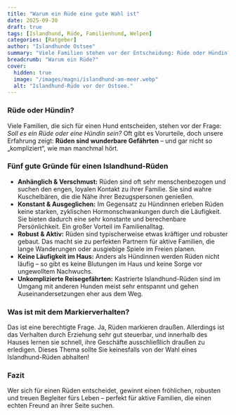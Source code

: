```yaml
---
title: "Warum ein Rüde eine gute Wahl ist"
date: 2025-09-30
draft: true
tags: [Islandhund, Rüde, Familienhund, Welpen]
categories: [Ratgeber]
author: "Islandhunde Ostsee"
summary: "Viele Familien stehen vor der Entscheidung: Rüde oder Hündin? Wir zeigen, warum ein Rüde eine wunderbare Wahl sein kann."
breadcrumb: "Warum ein Rüde?"
cover:
  hidden: true
  image: "/images/magni/islandhund-am-meer.webp"
  alt: "Islandhund-Rüde vor der Ostsee."
---
```


### Rüde oder Hündin?
Viele Familien, die sich für einen Hund entscheiden, stehen vor der Frage: *Soll es ein Rüde oder eine Hündin sein?* Oft gibt es Vorurteile, doch unsere Erfahrung zeigt: **Rüden sind wunderbare Gefährten** – und gar nicht so „kompliziert“, wie man manchmal hört.

### Fünf gute Gründe für einen Islandhund-Rüden
-  **Anhänglich & Verschmust:** Rüden sind oft sehr menschenbezogen und suchen den engen, loyalen Kontakt zu ihrer Familie. Sie sind wahre Kuschelbären, die die Nähe ihrer Bezugspersonen genießen.
-  **Konstant & Ausgeglichen:** Im Gegensatz zu Hündinnen erleben Rüden keine starken, zyklischen Hormonschwankungen durch die Läufigkeit. Sie bieten dadurch eine sehr konstante und berechenbare Persönlichkeit. Ein großer Vorteil im Familienalltag.
-  **Robust & Aktiv:** Rüden sind typischerweise etwas kräftiger und robuster gebaut. Das macht sie zu perfekten Partnern für aktive Familien, die lange Wanderungen oder ausgiebige Spiele im Freien planen.
-  **Keine Läufigkeit im Haus:** Anders als Hündinnen werden Rüden nicht läufig – so gibt es keine Blutungen im Haus und keine Sorge vor ungewolltem Nachwuchs.
-  **Unkomplizierte Reisegefährten:** Kastrierte Islandhund-Rüden sind im Umgang mit anderen Hunden meist sehr entspannt und gehen Auseinandersetzungen eher aus dem Weg.

### Was ist mit dem Markierverhalten?
Das ist eine berechtigte Frage. Ja, Rüden  markieren draußen. Allerdings ist das Verhalten durch Erziehung sehr gut steuerbar, und innerhalb des Hauses lernen sie schnell, ihre Geschäfte ausschließlich draußen zu erledigen. Dieses Thema sollte Sie keinesfalls von der Wahl eines Islandhund-Rüden abhalten!



### Fazit
Wer sich für einen Rüden entscheidet, gewinnt einen fröhlichen, robusten und treuen Begleiter fürs Leben – perfekt für aktive Familien, die einen echten Freund an ihrer Seite suchen.
